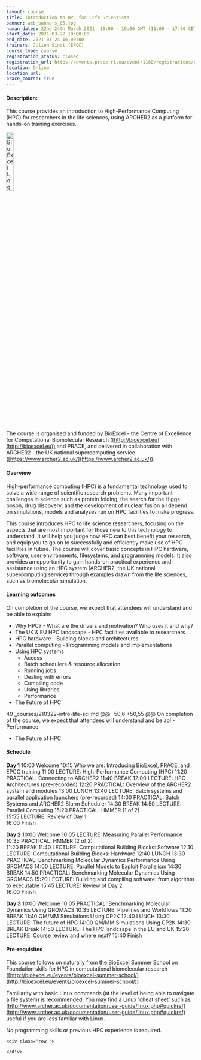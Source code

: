 ```yaml
---
layout: course
title: Introduction to HPC for Life Scientists
banner: web_banners_05.jpg 
human_dates: 22nd-24th March 2021  10:00 - 16:00 GMT (11:00 - 17:00 CET)
start_date: 2021-03-22 10:00:00
end_date: 2021-03-24 16:00:00
trainers: Julien Sindt (EPCC)
course_type: course
registration_status: closed
registration_url: https://events.prace-ri.eu/event/1160/registrations/839/
location: Online
location_url:
prace_course: true
---
```




#### Description:


This course provides an introduction to High-Performance Computing (HPC) for researchers in the life sciences, using ARCHER2 as a platform for hands-on training exercises.


<div><img src="../../img/bioexcel_logo.png" alt="BioExcel Logo" width="20%" /></div>

The course is organised and funded by BioExcel - the Centre of Excellence for Computational Biomolecular Research ([http://bioexcel.eu](http://bioexcel.eu)) and PRACE, and delivered in collaboration with ARCHER2 - the UK national supercomputing service ([https://www.archer2.ac.uk/](https://www.archer2.ac.uk/)).

#### Overview

High-performance computing (HPC) is a fundamental technology used to solve a wide range of scientific research problems. Many important challenges in science such as protein folding, the search for the Higgs boson, drug discovery, and the development of nuclear fusion all depend on simulations, models and analyses run on HPC facilities to make progress.
 
This course introduces HPC to life science researchers, focusing on the aspects that are most important for those new to this technology to understand. It will help you judge how HPC can best benefit your research, and equip you to go on to successfully and efficiently make use of HPC facilities in future. The course will cover basic concepts in HPC hardware, software, user environments, filesystems, and programming models. It also provides an opportunity to gain hands-on practical experience and assistance using an HPC system (ARCHER2, the UK national supercomputing service) through examples drawn from the life sciences, such as biomolecular simulation.

#### Learning outcomes

On completion of the course, we expect that attendees will understand and be able to explain:
 
- Why HPC? - What are the drivers and motivation? Who uses it and why?
- The UK & EU HPC landscape - HPC facilities available to researchers
- HPC hardware - Building blocks and architectures
- Parallel computing - Programming models and implementations
- Using HPC systems
    - Access
    - Batch schedulers & resource allocation
    - Running jobs
    - Dealing with errors
    - Compiling code
    - Using libraries
    - Performance
- The Future of HPC


49 _courses/210322-intro-life-sci.md
@@ -50,6 +50,55 @@ On completion of the course, we expect that attendees will understand and be abl
    - Performance
- The Future of HPC

#### Schedule

**Day 1**
10:00 	Welcome 
10:15 	Who we are: Introducing BioExcel, PRACE, and EPCC training
11:00 	LECTURE: High-Performance Computing (HPC)
11:20 	PRACTICAL: Connecting to ARCHER2
11:40 	BREAK
12:00 	LECTURE: HPC Architectures (pre-recorded)
12:20 	PRACTICAL: Overview of the ARCHER2 system and modules
13:00 	LUNCH
13:40 	LECTURE: Batch systems and parallel application launchers (pre-recorded)
14:00 	PRACTICAL: Batch Systems and ARCHER2 Slurm Scheduler
14:30 	BREAK
14:50 	LECTURE: Parallel Computing
15:20 	PRACTICAL: HMMER (1 of 2) 	
15:55 	LECTURE: Review of Day 1 	
16:00 	Finish

**Day 2**
10:00 	Welcome
10:05 	LECTURE: Measuring Parallel Performance
10:35 	PRACTICAL: HMMER (2 of 2) 	
11:20 	BREAK
11:40 	LECTURE: Computational Building Blocks: Software
12:10 	LECTURE: Computational Building Blocks: Hardware
12:40 	LUNCH
13:30 	PRACTICAL: Benchmarking Molecular Dynamics Performance Using GROMACS
14:00 	LECTURE: Parallel Models to Exploit Parallelism
14:30 	BREAK
14:50 	PRACTICAL: Benchmarking Molecular Dynamics Using GROMACS
15:20 	LECTURE: Building and compiling software: from algorithm to executable
15:45 	LECTURE: Review of Day 2 	
16:00 	Finish 	

**Day 3**
10:00 	Welcome
10:05 	PRACTICAL: Benchmarking Molecular Dynamics Using GROMACS
10:35 	LECTURE: Pipelines and Workflows
11:20 	BREAK
11:40 	QM/MM Simulations Using CP2K
12:40 	LUNCH
13:30 	LECTURE: The future of HPC
14:00 	QM/MM Simulations Using CP2K
14:30 	BREAK 	Break
14:50 	LECTURE: The HPC landcsape in the EU and UK
15:20 	LECTURE: Course review and where next?
15:40 	Finish


#### Pre-requisites

This course follows on naturally from the BioExcel Summer School on Foundation skills for HPC in computational biomolecular research ([http://bioexcel.eu/events/bioexcel-summer-school/](http://bioexcel.eu/events/bioexcel-summer-school/))

Familiarity with basic Linux commands (at the level of being able to navigate a file system) is recommended. You may find a Linux 'cheat sheet' such as [http://www.archer.ac.uk/documentation/user-guide/linux.php#quickref](http://www.archer.ac.uk/documentation/user-guide/linux.php#quickref) useful if you are less familiar with Linux.

No programming skills or previous HPC experience is required.


<section id="service">

<!--

<h2><a name="materials">Course materials</a></h2>

-->

    <div class="row ">	

<!-- 		
      <div class="col-xs-6 col-sm-4">
        <a class="ar2_linkbox ar2_linkbox-green" 
          href=" ">
          <strong>Course materials</strong>         
        </a>
      </div>
-->

<!--  
      <div class="col-xs-6 col-sm-4">
        <a class="ar2_linkbox ar2_linkbox-teal" 
          href="https://pad.archer2.ac.uk/p/210322-intro-life-sci">
          <strong>Course Chat</strong>       
        </a>
      </div>
		
 -->
 	</div>
		
		
					


<!-- 		
<h2><a name="videos">Videos</a></h2>

<h3>Session 1</h3>

<div>
	<iframe title="Video" width="560" height="315" src="https://www.youtube.com/embed/xxxxxxxxxxx" frameborder="0" allow="accelerometer; autoplay; encrypted-media; gyroscope; picture-in-picture" allowfullscreen></iframe>
</div>

 -->





<!-- 
<h2><a name="feedback">Feedback</a></h2>


    <div class="row ">	

      <div class="col-xs-6 col-sm-4">
        <a class="ar2_linkbox ar2_linkbox-teal" 

           href="https://events.prace-ri.eu/event/1160/surveys/752" 


		>
          <strong>Feedback</strong><br/>
          Please let us know what was great about this course and anything we can improve
        </a>
      </div>
    </div>
		
 -->		

 
</section>


